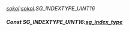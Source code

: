 _[sokol](../../modules/sokol/sokol-module.md):[sokol](../../modules/sokol/sokol-module.md).SG\_INDEXTYPE\_UINT16_
##### Const SG\_INDEXTYPE\_UINT16:[sg_index_type](../../modules/sokol/sokol-sg_index_type.md)
